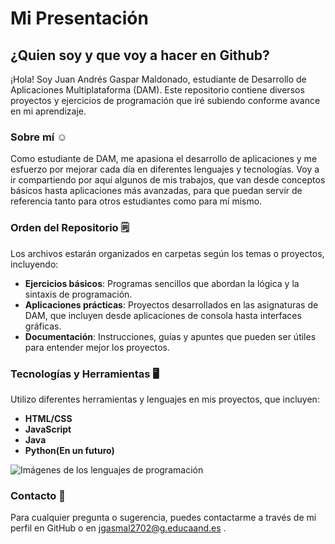 # Mi Presentación
## ¿Quien soy y que voy a hacer en Github?

¡Hola! Soy Juan Andrés Gaspar Maldonado, estudiante de Desarrollo de Aplicaciones Multiplataforma (DAM). Este repositorio contiene diversos proyectos y ejercicios de programación que iré subiendo conforme avance en mi aprendizaje.

### Sobre mí :relaxed:

Como estudiante de DAM, me apasiona el desarrollo de aplicaciones y me esfuerzo por mejorar cada día en diferentes lenguajes y tecnologías. Voy a ir compartiendo por aquí algunos de mis trabajos, que van desde conceptos básicos hasta aplicaciones más avanzadas, para que puedan servir de referencia tanto para otros estudiantes como para mí mismo.

### Orden del Repositorio :spiral_notepad:

Los archivos estarán organizados en carpetas según los temas o proyectos, incluyendo:

- **Ejercicios básicos**: Programas sencillos que abordan la lógica y la sintaxis de programación.
- **Aplicaciones prácticas**: Proyectos desarrollados en las asignaturas de DAM, que incluyen desde aplicaciones de consola hasta interfaces gráficas.
- **Documentación**: Instrucciones, guías y apuntes que pueden ser útiles para entender mejor los proyectos.

### Tecnologías y Herramientas :desktop_computer:

Utilizo diferentes herramientas y lenguajes en mis proyectos, que incluyen:

- **HTML/CSS**
- **JavaScript**
- **Java**
- **Python(En un futuro)**

![Imágenes de los lenguajes de programación](https://fiverr-res.cloudinary.com/images/q_auto,f_auto/gigs/334894788/original/320a39396d4f6d9c1edcfa37a4b9893000ad5353/write-javascript-html-css-java-python-code-for-you.png)

### Contacto :link:

Para cualquier pregunta o sugerencia, puedes contactarme a través de mi perfil en GitHub o en jgasmal2702@g.educaand.es .
